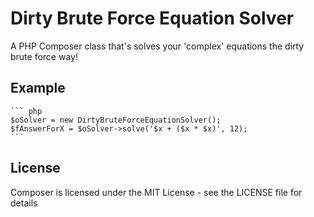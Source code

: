 Dirty Brute Force Equation Solver
=================================

A PHP Composer class that's solves your 'complex' equations the dirty brute force way!

Example
--------------------

    ``` php
    $oSolver = new DirtyBruteForceEquationSolver();
	$fAnswerForX = $oSolver->solve('$x + ($x * $x)', 12);
    ```

License
-------

Composer is licensed under the MIT License - see the LICENSE file for details
